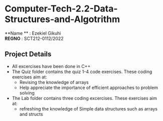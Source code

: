 # Computer-Tech-2.2-Data-Structures-and-Algotrithm
**Name ** : Ezekiel Gikuhi<br>
**REGNO** : SCT212-0112/2022<br>

## Project Details
- All excercises have been done in C++
- The Quiz folder contains the quiz 1-4 code exercises. These coding exercises aim at:
  - Revising the knowledge of arrays
  - Help appreciate the importance of efficient approaches to problem solving
- The Lab folder contains three coding excercises. These exercises aim at:
  - refreshing the knowledge of Simple data structures such as arrays and structs



